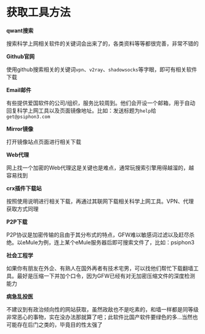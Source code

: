 # 获取工具方法

**qwant搜索**

搜索科学上网相关软件的关键词会出来了的，各类资料等等都很完善，非常不错的

**Github官网**

使用github搜索相关的关键词`vpn`、`v2ray`、`shadowsocks`等字眼，即可有相关软件下载

**Email邮件**

有些提供爱国软件的公司/组织，服务比较周到。他们会开设一个邮箱，用于自动回复科学上网工具以及页面镜像地址。比如：发送标题为`help`给`get@psiphon3.com`

**Mirror镜像**

打开镜像站点页面进行相关下载

**Web代理**

网上找一个加密的Web代理这是关键也是难点，通常玩搜索引擎用得越溜的，越容易找到

**crx插件下载站**

按照使用说明进行相关下载，再通过其联网下载相关科学上网工具。VPN、代理获取方式同理

**P2P下载**

P2P协议是加密传输的且由于其分布式的特点，GFＷ难以敏感词过滤以及赶尽杀绝。以eMule为例，连上某个eMule服务器后即可搜索文件了，比如：psiphon3

**社会工程学**

如果你有朋友在外企、有熟人在国外再者有技术宅男，可以找他们帮忙下载翻墙工具。最好是压缩一下并加个口令，因为GFW已经有对无加密压缩文件的深度检测能力

**病急乱投医**

不建议到有政治倾向性的网站获取，虽然政敌也不是吃素的，和墙一样都是同等级非常恶心的事物，实在没办法那就算了吧；此软件比国产软件要绿色的多...当然也可能存在后门之类的，毕竟目的性太强了